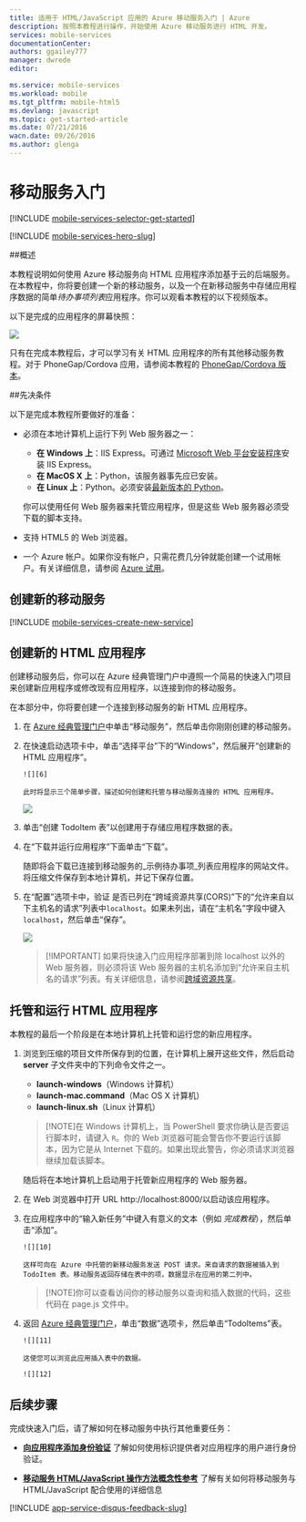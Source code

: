 ```yaml
---
title: 适用于 HTML/JavaScript 应用的 Azure 移动服务入门 | Azure
description: 按照本教程进行操作，开始使用 Azure 移动服务进行 HTML 开发。
services: mobile-services
documentationCenter: 
authors: ggailey777
manager: dwrede
editor: 

ms.service: mobile-services
ms.workload: mobile
ms.tgt_pltfrm: mobile-html5
ms.devlang: javascript
ms.topic: get-started-article
ms.date: 07/21/2016
wacn.date: 09/26/2016
ms.author: glenga
---
```


#  <a name="getting-started"></a>移动服务入门

[!INCLUDE [mobile-services-selector-get-started](../../includes/mobile-services-selector-get-started.md)]
&nbsp;

[!INCLUDE [mobile-services-hero-slug](../../includes/mobile-services-hero-slug.md)]

##概述 

本教程说明如何使用 Azure 移动服务向 HTML 应用程序添加基于云的后端服务。在本教程中，你将要创建一个新的移动服务，以及一个在新移动服务中存储应用程序数据的简单*待办事项列表*应用程序。你可以观看本教程的以下视频版本。

以下是完成的应用程序的屏幕快照：

![][0]

只有在完成本教程后，才可以学习有关 HTML 应用程序的所有其他移动服务教程。对于 PhoneGap/Cordova 应用，请参阅本教程的 [PhoneGap/Cordova 版本](./mobile-services-javascript-backend-phonegap-get-started.md)。

##先决条件

以下是完成本教程所要做好的准备：

+ 必须在本地计算机上运行下列 Web 服务器之一：

    +  **在 Windows 上**：IIS Express。可通过 [Microsoft Web 平台安装程序]安装 IIS Express。   
    +  **在 MacOS X 上**：Python，该服务器事先应已安装。
    +  **在 Linux 上**：Python。必须安装[最新版本的 Python]。 
    
    你可以使用任何 Web 服务器来托管应用程序，但是这些 Web 服务器必须受下载的脚本支持。

+ 支持 HTML5 的 Web 浏览器。
+ 一个 Azure 帐户。如果你没有帐户，只需花费几分钟就能创建一个试用帐户。有关详细信息，请参阅 [Azure 试用](https://www.azure.cn/pricing/1rmb-trial)。 

##  <a name="create-new-service"></a>创建新的移动服务

[!INCLUDE [mobile-services-create-new-service](../../includes/mobile-services-create-new-service.md)]

##  创建新的 HTML 应用程序

创建移动服务后，你可以在 Azure 经典管理门户中遵照一个简易的快速入门项目来创建新应用程序或修改现有应用程序，以连接到你的移动服务。

在本部分中，你将要创建一个连接到移动服务的新 HTML 应用程序。

1.  在 [Azure 经典管理门户]中单击“移动服务”，然后单击你刚刚创建的移动服务。

2. 在快速启动选项卡中，单击“选择平台”下的“Windows”，然后展开“创建新的 HTML 应用程序”。

       ![][6]

       此时将显示三个简单步骤，描述如何创建和托管与移动服务连接的 HTML 应用程序。

      ![][7]

3. 单击“创建 TodoItem 表”以创建用于存储应用程序数据的表。

4. 在“下载并运行应用程序”下面单击“下载”。

      随即将会下载已连接到移动服务的_示例待办事项_列表应用程序的网站文件。将压缩文件保存到本地计算机，并记下保存位置。

5. 在“配置”选项卡中，验证 是否已列在“跨域资源共享(CORS)”下的“允许来自以下主机名的请求”列表中`localhost`。如果未列出，请在“主机名”字段中键入 `localhost`，然后单击“保存”。

      ![][9]

    > [!IMPORTANT] 如果将快速入门应用程序部署到除 localhost 以外的 Web 服务器，则必须将该 Web 服务器的主机名添加到“允许来自主机名的请求”列表。有关详细信息，请参阅[跨域资源共享](http://msdn.microsoft.com/zh-cn/library/windowsazure/dn155871.aspx)。

##  托管和运行 HTML 应用程序

本教程的最后一个阶段是在本地计算机上托管和运行您的新应用程序。

1. 浏览到压缩的项目文件所保存到的位置，在计算机上展开这些文件，然后启动 **server** 子文件夹中的下列命令文件之一。

    + **launch-windows**（Windows 计算机）
    + **launch-mac.command**（Mac OS X 计算机）
    + **launch-linux.sh**（Linux 计算机）

    > [!NOTE]在 Windows 计算机上，当 PowerShell 要求你确认是否要运行脚本时，请键入 `R`。你的 Web 浏览器可能会警告你不要运行该脚本，因为它是从 Internet 下载的。如果出现此警告，你必须请求浏览器继续加载该脚本。

    随后将在本地计算机上启动用于托管新应用程序的 Web 服务器。

2. 在 Web 浏览器中打开 URL http://localhost:8000/以启动该应用程序。

3. 在应用程序中的“输入新任务”中键入有意义的文本（例如 _完成教程_），然后单击“添加”。

       ![][10]

       这样可向在 Azure 中托管的新移动服务发送 POST 请求。来自请求的数据被插入到 TodoItem 表。移动服务返回存储在表中的项，数据显示在应用的第二列中。

    > [!NOTE]你可以查看访问你的移动服务以查询和插入数据的代码，这些代码在 page.js 文件中。

4. 返回 [Azure 经典管理门户]，单击“数据”选项卡，然后单击“TodoItems”表。

       ![][11]

       这使您可以浏览此应用插入表中的数据。

       ![][12]

##  <a name="next-steps"></a>后续步骤
完成快速入门后，请了解如何在移动服务中执行其他重要任务：

* **[向应用程序添加身份验证]**
了解如何使用标识提供者对应用程序的用户进行身份验证。

* **[移动服务 HTML/JavaScript 操作方法概念性参考]**
了解有关如何将移动服务与 HTML/JavaScript 配合使用的详细信息

[!INCLUDE [app-service-disqus-feedback-slug](../../includes/app-service-disqus-feedback-slug.md)]

<!-- Anchors. -->

[Getting started with Mobile Services]: #getting-started
[Create a new mobile service]: #create-new-service
[Define the mobile service instance]: #define-mobile-service-instance
[Next Steps]: #next-steps

<!-- Images. -->
[0]: ./media/mobile-services-html-get-started/mobile-quickstart-completed-html.png

[6]: ./media/mobile-services-html-get-started/mobile-portal-quickstart-html.png
[7]: ./media/mobile-services-html-get-started/mobile-quickstart-steps-html.png

[9]: ./media/mobile-services-html-get-started/mobile-services-set-cors-localhost.png
[10]: ./media/mobile-services-html-get-started/mobile-quickstart-startup-html.png
[11]: ./media/mobile-services-html-get-started/mobile-data-tab.png
[12]: ./media/mobile-services-html-get-started/mobile-data-browse.png

<!-- URLs. -->
[向应用程序添加身份验证]: ./mobile-services-html-get-started-users.md

[Azure 经典管理门户]: https://manage.windowsazure.cn/
[Microsoft Web 平台安装程序]: https://webgallery.microsoft.com/gallery
[最新版本的 Python]: http://go.microsoft.com/fwlink/p/?LinkId=286342
[移动服务 HTML/JavaScript 操作方法概念性参考]: ./mobile-services-html-how-to-use-client-library.md
[Cross-origin resource sharing]: http://msdn.microsoft.com/zh-cn/library/windowsazure/dn155871.aspx

<!---HONumber=Mooncake_0118_2016-->